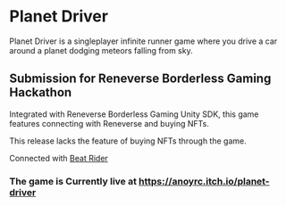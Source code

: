 # Planet Driver

Planet Driver is a singleplayer infinite runner game where you drive a car around a planet dodging meteors falling from sky.

## Submission for Reneverse Borderless Gaming Hackathon

Integrated with Reneverse Borderless Gaming Unity SDK, this game features connecting with Reneverse and buying NFTs.

This release lacks the feature of buying NFTs through the game.

Connected with [Beat Rider](https://anoyrc.itch.io/beat-rider)

### The game is Currently live at https://anoyrc.itch.io/planet-driver
